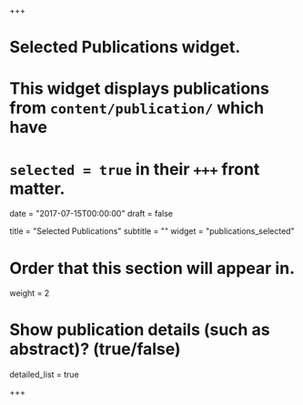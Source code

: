+++
# Selected Publications widget.
# This widget displays publications from `content/publication/` which have
# `selected = true` in their `+++` front matter.

date = "2017-07-15T00:00:00"
draft = false

title = "Selected Publications"
subtitle = ""
widget = "publications_selected"

# Order that this section will appear in.
weight = 2

# Show publication details (such as abstract)? (true/false)
detailed_list = true

+++

